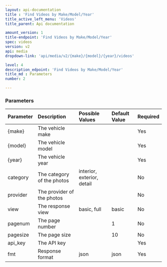 ```yaml
---
layout: api-documentation
title : 'Find Videos by Make/Model/Year'
title_active_left_menu: 'Videos'
title_parent: Api documentation

amount_version: 1
title-endpoint: 'Find Videos by Make/Model/Year'
spec: videos
version: v2
api: media
dropdown-link: 'api/media/v2/{make}/{model}/{year}/videos'

level: 4
description_edpoint: 'Find Videos by Make/Model/Year'
title_md : Parameters
number: 2

---
```



### Parameters

| Parameter     | Description                           | Possible Values                                                 | Default Value | Required |
|:--------------|:--------------------------------------|:----------------------------------------------------------------|:------------- |:-------- |
| {make}        | The vehicle make                      |                                                                 |               | Yes      |
| {model}       | The vehicle model                     |                                                                 |               | Yes      |
| {year}        | The vehicle year                      |                                                                 |               | Yes      |
| category      | The category of the photos            | interior, exterior, detail                                      |               | No       |
| provider      | The provider of the photos            |                                                                 |               | No       |
| view          | The response view                     | basic, full                                                     | basic         | No       |
| pagenum       | The page number                       |                                                                 | 1             | No       |
| pagesize      | The page size                         |                                                                 | 10            | No       |
| api_key       | The API key                           |                                                                 |               | Yes      |
| fmt           | Response format                       | json                                                            | json          | Yes      |



